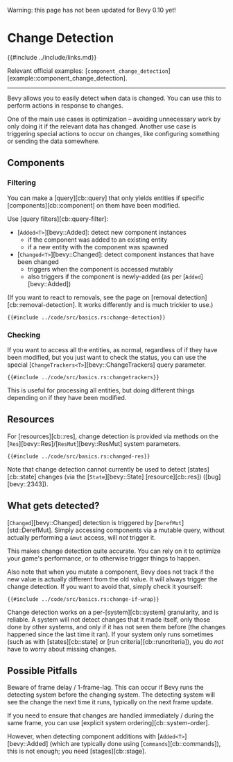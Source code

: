 Warning: this page has not been updated for Bevy 0.10 yet!

# Change Detection

{{#include ../include/links.md}}

Relevant official examples:
[`component_change_detection`][example::component_change_detection].

---

Bevy allows you to easily detect when data is changed. You can use this to
perform actions in response to changes.

One of the main use cases is optimization – avoiding unnecessary work by
only doing it if the relevant data has changed. Another use case is triggering
special actions to occur on changes, like configuring something or sending
the data somewhere.

## Components

### Filtering

You can make a [query][cb::query] that only yields entities if specific
[components][cb::component] on them have been modified.

Use [query filters][cb::query-filter]:
 - [`Added<T>`][bevy::Added]: detect new component instances
   - if the component was added to an existing entity
   - if a new entity with the component was spawned
 - [`Changed<T>`][bevy::Changed]: detect component instances that have been changed
   - triggers when the component is accessed mutably
   - also triggers if the component is newly-added (as per [`Added`][bevy::Added])

(If you want to react to removals, see the page on [removal
detection][cb::removal-detection]. It works differently and is much
trickier to use.)

```rust,no_run,noplayground
{{#include ../code/src/basics.rs:change-detection}}
```

### Checking

If you want to access all the entities, as normal, regardless of if they have
been modified, but you just want to check the status, you can use the special
[`ChangeTrackers<T>`][bevy::ChangeTrackers] query parameter.

```rust,no_run,noplayground
{{#include ../code/src/basics.rs:changetrackers}}
```

This is useful for processing all entities, but doing different things
depending on if they have been modified.

## Resources

For [resources][cb::res], change detection is provided via methods on the
[`Res`][bevy::Res]/[`ResMut`][bevy::ResMut] system parameters.

```rust,no_run,noplayground
{{#include ../code/src/basics.rs:changed-res}}
```

Note that change detection cannot currently be used to detect
[states][cb::state] changes (via the [`State`][bevy::State]
[resource][cb::res]) ([bug][bevy::2343]).

## What gets detected?

[`Changed`][bevy::Changed] detection is triggered by
[`DerefMut`][std::DerefMut]. Simply accessing components via a mutable query,
without actually performing a `&mut` access, will *not* trigger it.

This makes change detection quite accurate. You can rely on it to optimize
your game's performance, or to otherwise trigger things to happen.

Also note that when you mutate a component, Bevy does not track if the new
value is actually different from the old value. It will always trigger the
change detection. If you want to avoid that, simply check it yourself:

```rust,no_run,noplayground
{{#include ../code/src/basics.rs:change-if-wrap}}
```

Change detection works on a per-[system][cb::system] granularity, and is
reliable. A system will not detect changes that it made itself, only those
done by other systems, and only if it has not seen them before (the changes
happened since the last time it ran). If your system only runs sometimes
(such as with [states][cb::state] or [run criteria][cb::runcriteria]),
you do *not* have to worry about missing changes.

## Possible Pitfalls

Beware of frame delay / 1-frame-lag. This can occur if Bevy runs the detecting
system before the changing system. The detecting system will see the change
the next time it runs, typically on the next frame update.

If you need to ensure that changes are handled immediately / during the same
frame, you can use [explicit system ordering][cb::system-order].

However, when detecting component additions with [`Added<T>`][bevy::Added]
(which are typically done using [`Commands`][cb::commands]), this is not
enough; you need [stages][cb::stage].
